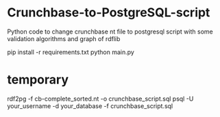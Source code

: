 # Crunchbase-to-PostgreSQL-script
Python code to change crunchbase nt file to postgresql script with some validation algorithms and graph of rdflib

pip install -r requirements.txt
python main.py


# temporary
rdf2pg -f cb-complete_sorted.nt -o crunchbase_script.sql
psql -U your_username -d your_database -f crunchbase_script.sql